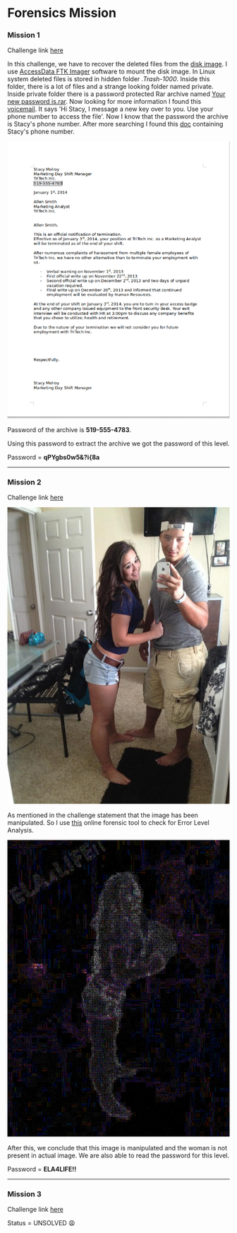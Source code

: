 # Forensics Mission

### Mission 1

Challenge link [here](https://www.hackthissite.org/missions/forensic/1/)

In this challenge, we have to recover the deleted files from the [disk image](files/image.dd). I use [AccessData FTK Imager](http://accessdata.com/) software to mount the disk image. In Linux system deleted files is stored in hidden folder *.Trash-1000*. Inside this folder, there is a lot of files and a strange looking folder named private. Inside private folder there is a password protected Rar archive named [Your new password is.rar](files/image-files-of-level-1/[root]/.Trash-1000/expunged/2026288587/private/Your-new-password-is.rar). Now looking for more information I found this [voicemail](files/image-files-of-level-1/[root]/.Trash-1000/expunged/2026288587/Voicemail-1.wav). It says 'Hi Stacy, I message a new key over to you. Use your phone number to access the file'. Now I know that the password the archive is Stacy's phone number. After more searching I found this [doc](files/image-files-of-level-1/[root]/.Trash-1000/expunged/2026288587/Termination-Allen-Smith.docx) containing Stacy's phone number.

![Mission 1](files/1solved.png)

Password of the archive is **519-555-4783**.

Using this password to extract the archive we got the password of this level.

Password = **qPYgbs0w5&?i{8a**

----

### Mission 2

Challenge link [here](https://www.hackthissite.org/missions/forensic/2/)

![Mission 2](files/selfie.jpg)

As mentioned in the challenge statement that the image has been manipulated. So I use [this](https://29a.ch/photo-forensics/#error-level-analysis) online forensic tool to check for Error Level Analysis.

![Mission 2](files/2solved.png)

After this, we conclude that this image is manipulated and the woman is not present in actual image. We are also able to read the password for this level.

Password = **ELA4LIFE!!**

----

### Mission 3

Challenge link [here](https://www.hackthissite.org/missions/forensic/3/)

Status = UNSOLVED :weary:

